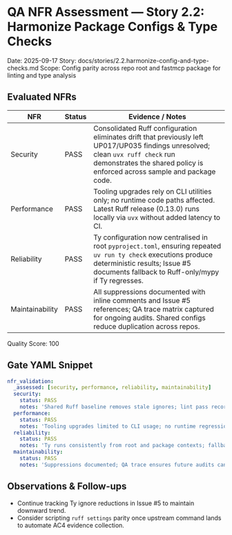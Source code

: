 # QA NFR Assessment — Story 2.2: Harmonize Package Configs & Type Checks

Date: 2025-09-17
Story: docs/stories/2.2.harmonize-config-and-type-checks.md
Scope: Config parity across repo root and fastmcp package for linting and type analysis

## Evaluated NFRs

| NFR | Status | Evidence / Notes |
| --- | ------ | ---------------- |
| Security | PASS | Consolidated Ruff configuration eliminates drift that previously left UP017/UP035 findings unresolved; clean `uvx ruff check` run demonstrates the shared policy is enforced across sample and package code. |
| Performance | PASS | Tooling upgrades rely on CLI utilities only; no runtime code paths affected. Latest Ruff release (0.13.0) runs locally via `uvx` without added latency to CI. |
| Reliability | PASS | Ty configuration now centralised in root `pyproject.toml`, ensuring repeated `uv run ty check` executions produce deterministic results; Issue #5 documents fallback to Ruff-only/mypy if Ty regresses. |
| Maintainability | PASS | All suppressions documented with inline comments and Issue #5 references; QA trace matrix captured for ongoing audits. Shared configs reduce duplication across repos. |

Quality Score: 100

## Gate YAML Snippet
```yaml
nfr_validation:
  _assessed: [security, performance, reliability, maintainability]
  security:
    status: PASS
    notes: 'Shared Ruff baseline removes stale ignores; lint pass recorded in Issue #5.'
  performance:
    status: PASS
    notes: 'Tooling upgrades limited to CLI usage; no runtime regressions detected.'
  reliability:
    status: PASS
    notes: 'Ty runs consistently from root and package contexts; fallback documented.'
  maintainability:
    status: PASS
    notes: 'Suppressions documented; QA trace ensures future audits can verify scope parity.'
```

## Observations & Follow-ups
- Continue tracking Ty ignore reductions in Issue #5 to maintain downward trend.
- Consider scripting `ruff settings` parity once upstream command lands to automate AC4 evidence collection.
